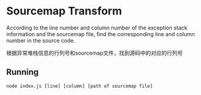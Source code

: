 # Sourcemap Transform

According to the line number and column number of the exception stack information and the sourcemap file, find the corresponding line and column number in the source code.

 根据异常堆栈信息的行列号和sourcemap文件，找到源码中的对应的行列号

## Running

```
node index.js [line] [column] [path of sourcemap file]
```